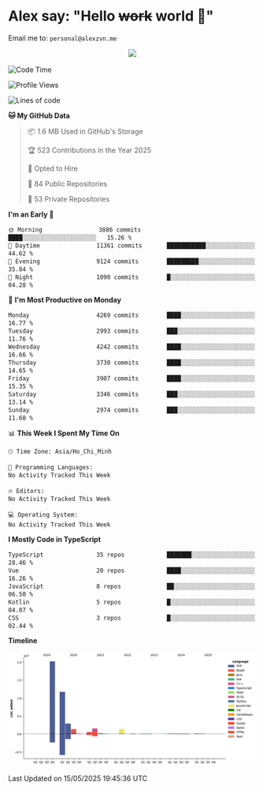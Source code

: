 # Alex say: "Hello ~~work~~ world 🐾"
Email me to: `personal@alexzvn.me`


<p align=center>
  <a href="https://skillicons.dev">
    <img src="https://skillicons.dev/icons?i=ts,js,php,nodejs,bun,vue,nuxt,react,svelte,tauri,laravel,rust,mongodb,docker,electron,redis,rabbitmq,tailwind,git,cloudflare,elysia,mysql,nginx,rollupjs,sentry,ubuntu,yarn,html,css,vite" />
  </a>
</p>

<!--START_SECTION:waka-->
![Code Time](http://img.shields.io/badge/Code%20Time-1%2C066%20hrs%2055%20mins-blue)

![Profile Views](http://img.shields.io/badge/Profile%20Views-0-blue)

![Lines of code](https://img.shields.io/badge/From%20Hello%20World%20I%27ve%20Written-40.7%20million%20lines%20of%20code-blue)

**🐱 My GitHub Data** 

> 📦 1.6 MB Used in GitHub's Storage 
 > 
> 🏆 523 Contributions in the Year 2025
 > 
> 💼 Opted to Hire
 > 
> 📜 84 Public Repositories 
 > 
> 🔑 53 Private Repositories 
 > 
**I'm an Early 🐤** 

```text
🌞 Morning                3886 commits        ████░░░░░░░░░░░░░░░░░░░░░   15.26 % 
🌆 Daytime                11361 commits       ███████████░░░░░░░░░░░░░░   44.62 % 
🌃 Evening                9124 commits        █████████░░░░░░░░░░░░░░░░   35.84 % 
🌙 Night                  1090 commits        █░░░░░░░░░░░░░░░░░░░░░░░░   04.28 % 
```
📅 **I'm Most Productive on Monday** 

```text
Monday                   4269 commits        ████░░░░░░░░░░░░░░░░░░░░░   16.77 % 
Tuesday                  2993 commits        ███░░░░░░░░░░░░░░░░░░░░░░   11.76 % 
Wednesday                4242 commits        ████░░░░░░░░░░░░░░░░░░░░░   16.66 % 
Thursday                 3730 commits        ████░░░░░░░░░░░░░░░░░░░░░   14.65 % 
Friday                   3907 commits        ████░░░░░░░░░░░░░░░░░░░░░   15.35 % 
Saturday                 3346 commits        ███░░░░░░░░░░░░░░░░░░░░░░   13.14 % 
Sunday                   2974 commits        ███░░░░░░░░░░░░░░░░░░░░░░   11.68 % 
```


📊 **This Week I Spent My Time On** 

```text
🕑︎ Time Zone: Asia/Ho_Chi_Minh

💬 Programming Languages: 
No Activity Tracked This Week

🔥 Editors: 
No Activity Tracked This Week

💻 Operating System: 
No Activity Tracked This Week
```

**I Mostly Code in TypeScript** 

```text
TypeScript               35 repos            ███████░░░░░░░░░░░░░░░░░░   28.46 % 
Vue                      20 repos            ████░░░░░░░░░░░░░░░░░░░░░   16.26 % 
JavaScript               8 repos             ██░░░░░░░░░░░░░░░░░░░░░░░   06.50 % 
Kotlin                   5 repos             █░░░░░░░░░░░░░░░░░░░░░░░░   04.07 % 
CSS                      3 repos             █░░░░░░░░░░░░░░░░░░░░░░░░   02.44 % 
```



**Timeline**

![Lines of Code chart](https://raw.githubusercontent.com/alexzvn/alexzvn/main/assets/bar_graph.png)


 Last Updated on 15/05/2025 19:45:36 UTC
<!--END_SECTION:waka-->
